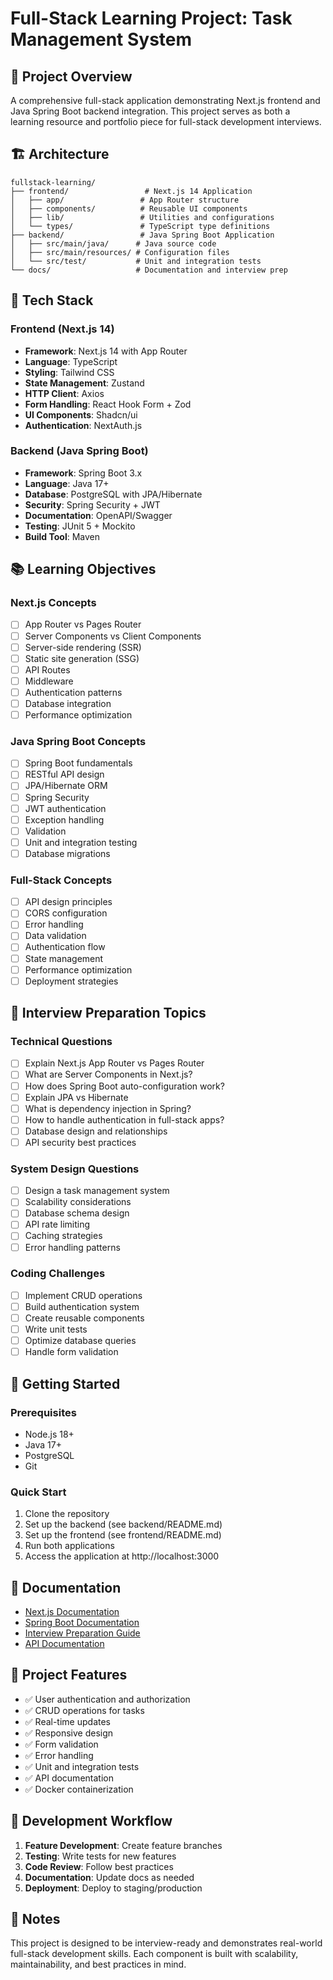 # Full-Stack Learning Project: Task Management System

## 🎯 Project Overview
A comprehensive full-stack application demonstrating Next.js frontend and Java Spring Boot backend integration. This project serves as both a learning resource and portfolio piece for full-stack development interviews.

## 🏗️ Architecture
```
fullstack-learning/
├── frontend/                 # Next.js 14 Application
│   ├── app/                 # App Router structure
│   ├── components/          # Reusable UI components
│   ├── lib/                 # Utilities and configurations
│   └── types/               # TypeScript type definitions
├── backend/                 # Java Spring Boot Application
│   ├── src/main/java/      # Java source code
│   ├── src/main/resources/ # Configuration files
│   └── src/test/           # Unit and integration tests
└── docs/                   # Documentation and interview prep
```

## 🚀 Tech Stack

### Frontend (Next.js 14)
- **Framework**: Next.js 14 with App Router
- **Language**: TypeScript
- **Styling**: Tailwind CSS
- **State Management**: Zustand
- **HTTP Client**: Axios
- **Form Handling**: React Hook Form + Zod
- **UI Components**: Shadcn/ui
- **Authentication**: NextAuth.js

### Backend (Java Spring Boot)
- **Framework**: Spring Boot 3.x
- **Language**: Java 17+
- **Database**: PostgreSQL with JPA/Hibernate
- **Security**: Spring Security + JWT
- **Documentation**: OpenAPI/Swagger
- **Testing**: JUnit 5 + Mockito
- **Build Tool**: Maven

## 📚 Learning Objectives

### Next.js Concepts
- [ ] App Router vs Pages Router
- [ ] Server Components vs Client Components
- [ ] Server-side rendering (SSR)
- [ ] Static site generation (SSG)
- [ ] API Routes
- [ ] Middleware
- [ ] Authentication patterns
- [ ] Database integration
- [ ] Performance optimization

### Java Spring Boot Concepts
- [ ] Spring Boot fundamentals
- [ ] RESTful API design
- [ ] JPA/Hibernate ORM
- [ ] Spring Security
- [ ] JWT authentication
- [ ] Exception handling
- [ ] Validation
- [ ] Unit and integration testing
- [ ] Database migrations

### Full-Stack Concepts
- [ ] API design principles
- [ ] CORS configuration
- [ ] Error handling
- [ ] Data validation
- [ ] Authentication flow
- [ ] State management
- [ ] Performance optimization
- [ ] Deployment strategies

## 🎯 Interview Preparation Topics

### Technical Questions
- [ ] Explain Next.js App Router vs Pages Router
- [ ] What are Server Components in Next.js?
- [ ] How does Spring Boot auto-configuration work?
- [ ] Explain JPA vs Hibernate
- [ ] What is dependency injection in Spring?
- [ ] How to handle authentication in full-stack apps?
- [ ] Database design and relationships
- [ ] API security best practices

### System Design Questions
- [ ] Design a task management system
- [ ] Scalability considerations
- [ ] Database schema design
- [ ] API rate limiting
- [ ] Caching strategies
- [ ] Error handling patterns

### Coding Challenges
- [ ] Implement CRUD operations
- [ ] Build authentication system
- [ ] Create reusable components
- [ ] Write unit tests
- [ ] Optimize database queries
- [ ] Handle form validation

## 🚀 Getting Started

### Prerequisites
- Node.js 18+
- Java 17+
- PostgreSQL
- Git

### Quick Start
1. Clone the repository
2. Set up the backend (see backend/README.md)
3. Set up the frontend (see frontend/README.md)
4. Run both applications
5. Access the application at http://localhost:3000

## 📖 Documentation
- [Next.js Documentation](https://nextjs.org/docs)
- [Spring Boot Documentation](https://spring.io/projects/spring-boot)
- [Interview Preparation Guide](./docs/interview-prep.md)
- [API Documentation](./docs/api.md)

## 🎯 Project Features
- ✅ User authentication and authorization
- ✅ CRUD operations for tasks
- ✅ Real-time updates
- ✅ Responsive design
- ✅ Form validation
- ✅ Error handling
- ✅ Unit and integration tests
- ✅ API documentation
- ✅ Docker containerization

## 🔧 Development Workflow
1. **Feature Development**: Create feature branches
2. **Testing**: Write tests for new features
3. **Code Review**: Follow best practices
4. **Documentation**: Update docs as needed
5. **Deployment**: Deploy to staging/production

## 📝 Notes
This project is designed to be interview-ready and demonstrates real-world full-stack development skills. Each component is built with scalability, maintainability, and best practices in mind.
